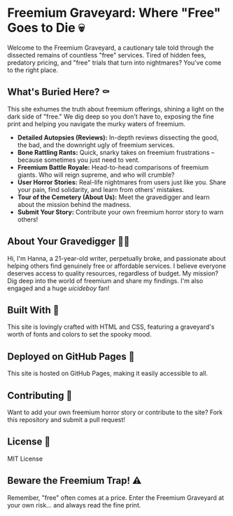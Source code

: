 # Freemium Graveyard: Where "Free" Goes to Die 💀

Welcome to the Freemium Graveyard, a cautionary tale told through the dissected remains of countless "free" services.  Tired of hidden fees, predatory pricing, and "free" trials that turn into nightmares? You've come to the right place.

## What's Buried Here? ⚰️

This site exhumes the truth about freemium offerings, shining a light on the dark side of "free." We dig deep so you don't have to, exposing the fine print and helping you navigate the murky waters of freemium.

* **Detailed Autopsies (Reviews):** In-depth reviews dissecting the good, the bad, and the downright ugly of freemium services.
* **Bone Rattling Rants:** Quick, snarky takes on freemium frustrations – because sometimes you just need to vent.
* **Freemium Battle Royale:** Head-to-head comparisons of freemium giants. Who will reign supreme, and who will crumble?
* **User Horror Stories:** Real-life nightmares from users just like you. Share your pain, find solidarity, and learn from others' mistakes.
* **Tour of the Cemetery (About Us):** Meet the gravedigger and learn about the mission behind the madness.
* **Submit Your Story:**  Contribute your own freemium horror story to warn others!

## About Your Gravedigger 🧟‍♀️

Hi, I'm Hanna, a 21-year-old writer, perpetually broke, and passionate about helping others find genuinely free or affordable services. I believe everyone deserves access to quality resources, regardless of budget. My mission? Dig deep into the world of freemium and share my findings.  I'm also engaged and a huge $uicideboy$ fan!

## Built With 🖤

This site is lovingly crafted with HTML and CSS, featuring a graveyard's worth of fonts and colors to set the spooky mood.

## Deployed on GitHub Pages 🚀

This site is hosted on GitHub Pages, making it easily accessible to all.

## Contributing 👻

Want to add your own freemium horror story or contribute to the site?  Fork this repository and submit a pull request!

## License 📜

MIT License

##  Beware the Freemium Trap! ⚠️

Remember, "free" often comes at a price.  Enter the Freemium Graveyard at your own risk... and always read the fine print.
